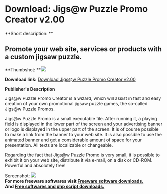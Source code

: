 # Download: Jigs@w Puzzle Promo Creator v2.00

**Short description: **

## Promote your web site, services or products with a custom jigsaw puzzle.

  
**Thumbshot: **![](http://www.freewarefiles.com/screenshot/jigsaw_md.gif)   
  
**Download link:** [Download Jigs@w Puzzle Promo Creator v2.00](http://freesoftwares.boysofts.com/Jigsw-Puzzle-Promo-Creator-V_program_822.html)  
  

**Publisher's Description**  
  

Jigs@w Puzzle Promo Creator is a wizard, which will assist in fast and easy
creation of your own promotional jigsaw puzzle games, the so-called Jigs@w
Puzzle Promos.

Jigs@w Puzzle Promo is a small executable file. After running it, a playing
field is displayed in the lower part of the screen and your advertising banner
or logo is displayed in the upper part of the screen. It is of course possible
to make a link from the banner to your web site. It is also possible to use
the animated banner and get a considerable amount of space for your
presentation. All texts are localizable or changeable.

Regarding the fact that Jigs@w Puzzle Promo is very small, it is possible to
exhibit it on your web site, distribute it via e-mail, on a disk or CD-ROM.
Powerful and absolutely free!

  
  
Screenshot: ![](http://www.freewarefiles.com/screenshot/jigsaw.gif)  
**For more freeware softwares visit [Freeware software downloads.](http://freesoftwares.boysofts.com/)**   
**And [Free softwares and php script downloads.](http://www.boysofts.com/)**

